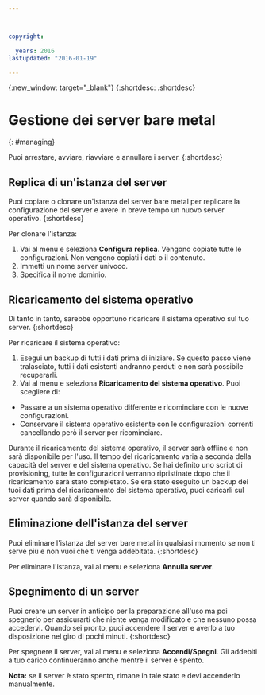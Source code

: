 ```yaml
---



copyright:

  years: 2016
lastupdated: "2016-01-19"

---
```


{:new_window: target="_blank"}
{:shortdesc: .shortdesc}

# Gestione dei server bare metal
{: #managing}


Puoi arrestare, avviare, riavviare e annullare i server.
{:shortdesc}

## Replica di un'istanza del server
Puoi copiare o clonare un'istanza del server bare metal per replicare la configurazione del server e avere in breve tempo un nuovo server operativo.
{:shortdesc}

Per clonare l'istanza:
 1. Vai al menu e seleziona **Configura replica**. Vengono copiate tutte le configurazioni. Non vengono copiati i dati o il contenuto.
 2. Immetti un nome server univoco.
 3. Specifica il nome dominio.

## Ricaricamento del sistema operativo
Di tanto in tanto, sarebbe opportuno ricaricare il sistema operativo sul tuo server.
{:shortdesc}

Per ricaricare il sistema operativo:
 1. Esegui un backup di tutti i dati prima di iniziare. Se questo passo viene tralasciato, tutti i dati esistenti andranno perduti e non sarà possibile recuperarli.
 2. Vai al menu e seleziona **Ricaricamento del sistema operativo**. Puoi scegliere di:
  * Passare a un sistema operativo differente e ricominciare con le nuove configurazioni.
  * Conservare il sistema operativo esistente con le configurazioni correnti cancellando però il server per ricominciare.

Durante il ricaricamento del sistema operativo, il server sarà offline e non sarà disponibile per l'uso. Il tempo del ricaricamento varia a seconda della capacità del server e del sistema operativo. Se hai definito uno script di provisioning, tutte le configurazioni verranno ripristinate dopo che il ricaricamento sarà stato completato. Se era stato eseguito un backup dei tuoi dati prima del ricaricamento del sistema operativo, puoi caricarli sul server quando sarà disponibile.

## Eliminazione dell'istanza del server
Puoi eliminare l'istanza del server bare metal in qualsiasi momento se non ti serve più e non vuoi che ti venga addebitata.
{:shortdesc}

Per eliminare l'istanza, vai al menu e seleziona **Annulla server**.

## Spegnimento di un server
Puoi creare un server in anticipo per la preparazione all'uso ma poi spegnerlo per assicurarti che niente venga modificato e che nessuno possa accedervi. Quando sei pronto, puoi accendere il server e averlo a tuo disposizione nel giro di pochi minuti.
{:shortdesc}

Per spegnere il server, vai al menu e seleziona **Accendi/Spegni**. Gli addebiti a tuo carico continueranno anche mentre il server è spento.

**Nota:** se il server è stato spento, rimane in tale stato e devi accenderlo manualmente.
